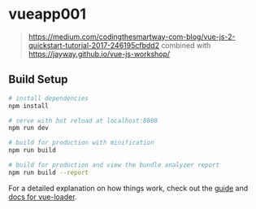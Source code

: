 # vueapp001

> https://medium.com/codingthesmartway-com-blog/vue-js-2-quickstart-tutorial-2017-246195cfbdd2
combined with 
> https://jayway.github.io/vue-js-workshop/

## Build Setup

``` bash
# install dependencies
npm install

# serve with hot reload at localhost:8080
npm run dev

# build for production with minification
npm run build

# build for production and view the bundle analyzer report
npm run build --report
```

For a detailed explanation on how things work, check out the [guide](http://vuejs-templates.github.io/webpack/) and [docs for vue-loader](http://vuejs.github.io/vue-loader).
